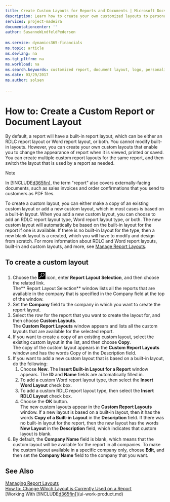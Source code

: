 ```yaml
---
title: Create Custom Layouts for Reports and Documents | Microsoft Docs
description: Learn how to create your own customized layouts to personalize the appearance of a report when it is viewed, printed, or saved. 
services: project-madeira
documentationcenter: ''
author: SusanneWindfeldPedersen

ms.service: dynamics365-financials
ms.topic: article
ms.devlang: na
ms.tgt_pltfrm: na
ms.workload: na
ms.search.keywords: customized report, document layout, logo, personalize
ms.date: 03/29/2017
ms.author: solsen

---
```

# How to: Create a Custom Report or Document Layout
By default, a report will have a built-in report layout, which can be either an RDLC report layout or Word report layout, or both. You cannot modify built-in layouts. However, you can create your own custom layouts that enable you to change the appearance of report when it is viewed, printed or saved. You can create multiple custom report layouts for the same report, and then switch the layout that is used by a report as needed.

> [!NOTE]  
>   In [!INCLUDE[d365fin](includes/d365fin_md.md)], the term "report" also covers externally-facing documents, such as sales invoices and order confirmations that you send to customers as PDF files.

To create a custom layout, you can either make a copy of an existing custom layout or add a new custom layout, which in most cases is based on a built-in layout. When you add a new custom layout, you can choose to add an RDLC report layout type, Word report layout type, or both. The new custom layout will automatically be based on the built-in layout for the report if one is available. If there is no built-in layout for the type, then a new blank layout is a created, which you will have to modify and design from scratch. For more information about RDLC and Word report layouts, built-in and custom layouts, and more, see [Manage Report Layouts](ui-manage-report-layouts.md).  

## To create a custom layout
1. Choose the ![Search for Page or Report](media/ui-search/search_small.png "Search for Page or Report icon") icon, enter **Report Layout Selection**, and then choose the related link.  
   The** Report Layout Selection** window lists all the reports that are available in the company that is specified in the Company field at the top of the window.
2. Set the **Company** field to the company in which you want to create the report layout.
3. Select the row for the report that you want to create the layout for, and then choose **Custom Layouts**.  
   The **Custom Report Layouts** window appears and lists all the custom layouts that are available for the selected report.
4. If you want to create a copy of an existing custom layout, select the existing custom layout in the list, and then choose **Copy**.  
   The copy of the custom layout appears in the **Custom Report Layouts** window and has the words Copy of in the Description field.
5. If you want to add a new custom layout that is based on a built-in layout, do the following:  
   1. Choose **New**. The **Insert Built-in Layout for a Report** window appears. The **ID** and **Name** fields are automatically filled in.
   2. To add a custom Word report layout type, then select the **Insert Word Layout** check box.
   3. To add a custom RDLC report layout type, then select the **Insert RDLC Layout** check box.
   4. Choose the **OK** button.  
      The new custom layouts appear in the **Custom Report Layouts** window. If a new layout is based on a built-in layout, then it has the words **Copy of a Built-in Layout** in the **Description** field. If there was no built-in layout for the report, then the new layout has the words **New Layout** in the **Description** field, which indicates that custom layout is blank.
6. By default, the **Company Name** field is blank, which means that the custom layout will be available for the report in all companies. To make the custom layout available in a specific company only, choose **Edit**, and then set the **Company Name** field to the company that you want.

## See Also
[Managing Report Layouts](ui-manage-report-layouts.md)  
[How to: Change Which Layout is Currently Used on a Report](ui-how-change-layout-currently-used-report.md)  
[Working With [!INCLUDE[d365fin](includes/d365fin_md.md)]](ui-work-product.md)
